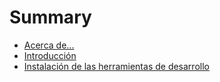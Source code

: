 # Summary
* [Acerca de...](README.md)
* [Introducción](chapter-01.md)
* [Instalación de las herramientas de desarrollo](chapter-02.md)
